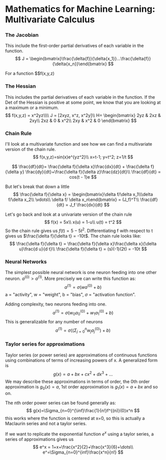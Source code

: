 # Mathematics for Machine Learning: Multivariate Calculus

### The Jacobian

This include the first-order partial derivatives of each variable in the function.
$$
J = \begin{bmatrix}\frac{\delta{f}}{\delta{x_1}}...\frac{\delta{f}}{\delta{x_n}}\end{bmatrix}
$$

For a function $$f(x,y,z) 

### The Hessian

This includes the partial derivatives of each variable in the function. If the Det of the Hessian is positive at some point, we know that you are looking at a maximum or a minimum.
$$
f(x,y,z) = x^2yz\\\\
J = [2xyz, x^z, x^2y]\\
H= \begin{bmatrix}
2yz & 2xz & 2xy\\
2xz & 0 & x^2\\
2xy & x^2 & 0
\end{bmatrix}
$$



### Chain Rule

I'll look at a multivariate function and see how we can find a multivariate version of the chain rule.
$$
f(x,y,z)=sin(x)e^{yz^2}\\
x=t-1; y=t^2; z=1/t
$$

$$
\frac{df}{dt}= \frac{\delta f}{\delta x}\frac{dx}{dt} + \frac{\delta f}{\delta y} \frac{dy}{dt}+\frac{\delta f}{\delta z}\frac{dz}{dt}\\
\frac{df}{dt} = cos(t - 1)e
$$

But let's break that down a little
$$
\frac{\delta f}{\delta x} = \begin{bmatrix}\delta f/\delta x_1\\\delta f/\delta x_2\\ \vdots\\ \delta f/ \delta x_n\end{bmatrix} = (J_f)^T\\
\frac{df}{dt} = J_f \frac{dx}{dt}
$$


Let's go back and look at a univariate version of the chain rule
$$
f(x) = 5x\\ x(u) = 1-u\\ u(t) = t^2
$$
So the chain rule gives us $f(t) = 5-5t^2$. Differentiating f with respect to t gives us $\frac{\delta f}{\delta t} = -10t$. The chain rule looks like:
$$
\frac{\delta f}{\delta t} = \frac{\delta f}{\delta x}\frac{\delta x}{\delta u}\frac{d u}{d t}\\
\frac{\delta f}{\delta t} = (s)(-1)(2t) = -10t
$$

### Neural Networks

The simplest possible neural network is one neuron feeding into one other neuron. $a^{(0)}  > a^{(1)}$. More precisely we can write this function as:
$$
a^{(1)} = \sigma(wa^{(0)}+b)
$$
a = "activity", w = "weight", b = "bias", $\sigma$ = "activation function".

Adding complexity, two neurons feeding into one. 
$$
a^{(1)} = \sigma (w_0a_0^{(0)} + w_1a_1^{(0)}+b)
$$
This is generalizable for any number of neurons
$$
a^{(1)} = \sigma((\Sigma_{j=0}^{n}w_ja_{j}^{(0)})+b)
$$



### Taylor series for approximations

Taylor series (or power series) are approximations of continuous functions using combinations of terms of increasing powers of x. A generalized form is 
$$
g(x) = a + bx + cx^2 + dx^3 + \dots
$$
We may describe these approximations in terms of order, the 0th order approximation is $g_0(x) = a$, 1st order approximation is $g_1(x)=a+bx$ and so on.

The nth order power series can be found generally as:
$$
g(x)=\Sigma_{n=0}^{\inf}\frac{1}{n!}f^{(n)}(0)x^n
$$
this works where the function is centered at x=0, so this is actually a Maclaurin series and not a taylor series.

If we want to replicate the exponential function $e^x$ using a taylor series, a series of approximations gives us
$$
e^x = 1+x+\frac{x^2}{2}+\frac{x^3}{6}+\dots\\
e^=\Sigma_{n=0}^{inf}\frac{x^n}{n!}
$$
